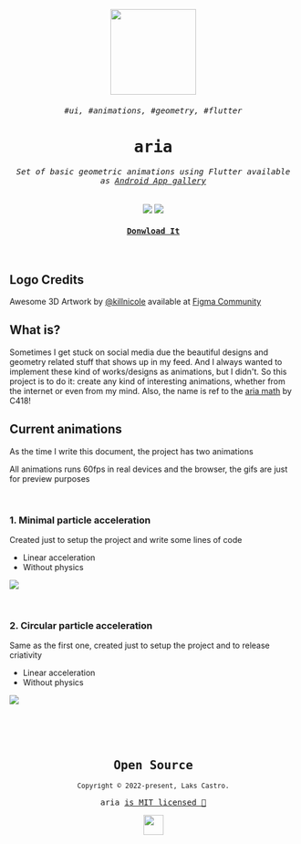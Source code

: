 <samp>

<p align="center">
  <img src="https://user-images.githubusercontent.com/51419598/148205944-eb601faa-3b7b-4eb0-85ec-c4a8c6f8c65a.png" height="150">
</p>

<samp><h6 align="center">#ui, #animations, #geometry, #flutter</h6></samp>
<samp><h1 align="center">aria</h1></samp>

<h6 align="center"><samp>Set of basic geometric animations using Flutter available as <a href="https://github.com/lakscastro/aria/releases"><samp>Android App gallery</samp></a></samp></h6>

<p align="center">
  <img src="https://img.shields.io/badge/flutter-22272E?&style=for-the-badge&logo=flutter&logoColor=65BFE7">
  <img src="https://img.shields.io/badge/dart-22272E?style=for-the-badge&logo=dart&logoColor=00CBB2">
</p>

<a href="https://github.com/lakscastro/aria/releases"><h4 align="center"><samp>Donwload It</samp></h4></a>

<br>

</samp>

## Logo Credits
 
Awesome 3D Artwork by [@killnicole](https://www.figma.com/@killnicole) available at [Figma Community](https://www.figma.com/community/file/917777039353073016)

## What is?

Sometimes I get stuck on social media due the beautiful designs and geometry related stuff that shows up in my feed. And I always wanted to implement these kind of works/designs as animations, but I didn't. So this project is to do it: create any kind of interesting animations, whether from the internet or even from my mind. Also, the name is ref to the [aria math](https://c418.bandcamp.com/track/aria-math) by C418!

## Current animations
  
As the time I write this document, the project has two animations

All animations runs 60fps in real devices and the browser, the gifs are just for preview purposes

<br />

### 1. Minimal particle acceleration

Created just to setup the project and write some lines of code

- Linear acceleration
- Without physics

<kbd><img src="https://user-images.githubusercontent.com/51419598/148213858-8255e069-d747-4054-9c87-add112a79a9d.gif"></kbd>
  
<br />

### 2. Circular particle acceleration

Same as the first one, created just to setup the project and to release criativity

- Linear acceleration
- Without physics

<kbd><img src="https://user-images.githubusercontent.com/51419598/148213862-be05ab37-b1ae-4f34-a05d-7530707a95e9.gif"></kbd>

<br />
<br />
<br />

<samp>

<h2 align="center">
  Open Source
</h2>
<p align="center">
  <sub>Copyright © 2022-present, Laks Castro.</sub>
</p>
<p align="center">aria <a href="/LICENSE">is MIT licensed 💖</a></p>
<p align="center">
  <img src="https://user-images.githubusercontent.com/51419598/148217822-c2a53850-27ab-4e5e-8acb-81fdcb3d9d64.png" width="35" />
</p>

</samp>
